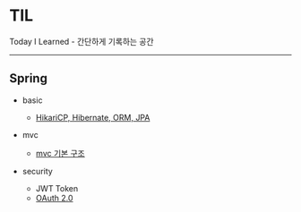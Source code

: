 # TIL
Today I Learned - 간단하게 기록하는 공간

---

## Spring
- basic
  - [HikariCP, Hibernate, ORM, JPA](https://github.com/parkje0927/TIL/blob/main/Spring/basic/HikariCP,%20Hibernate,%20ORM,%20JPA.md)
  
- mvc
  - [mvc 기본 구조](https://github.com/parkje0927/TIL/blob/main/Spring/mvc/mvc\기본\구조.md)
  
- security
  - JWT Token
  - [OAuth 2.0](https://github.com/parkje0927/TIL/blob/main/Spring/Security/OAuth.md)

